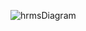 ![hrmsDiagram](https://user-images.githubusercontent.com/77547392/121713701-cf597500-cae5-11eb-94e9-9b4715cdc39b.png)
